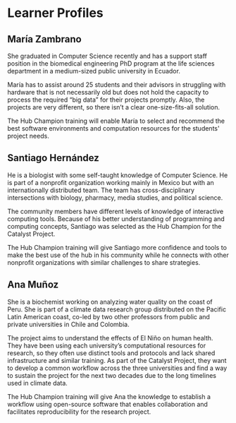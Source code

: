 # Learner Profiles

## María Zambrano

She graduated in Computer Science recently and has a support staff position in the biomedical engineering PhD program at the life sciences department in a medium-sized public university in Ecuador.

María has to assist around 25 students and their advisors in struggling with hardware that is not necessarily old but does not hold the capacity to process the required “big data” for their projects promptly. Also, the projects are very different, so there isn’t a clear one-size-fits-all solution.

The Hub Champion training will enable María to select and recommend the best software environments and computation resources for the students' project needs.

## Santiago Hernández

He is a biologist with some self-taught knowledge of Computer Science. He is part of a nonprofit organization working mainly in Mexico but with an internationally distributed team. The team has cross-disciplinary intersections with biology, pharmacy, media studies, and political science. 

The community members have different levels of knowledge of interactive computing tools. Because of his better understanding of programming and computing concepts, Santiago was selected as the Hub Champion for the Catalyst Project.

The Hub Champion training will give Santiago more confidence and tools to make the best use of the hub in his community while he connects with other nonprofit organizations with similar challenges to share strategies.

## Ana Muñoz

She is a biochemist working on analyzing water quality on the coast of Peru. She is part of a climate data research group distributed on the Pacific Latin American coast, co-led by two other professors from public and private universities in Chile and Colombia.

The project aims to understand the effects of El Niño on human health. They have been using each university’s computational resources for research, so they often use distinct tools and protocols and lack shared infrastructure and similar training. As part of the Catalyst Project, they want to develop a common workflow across the three universities and find a way to sustain the project for the next two decades due to the long timelines used in climate data.

The Hub Champion training will give Ana the knowledge to establish a workflow using open-source software that enables collaboration and facilitates reproducibility for the research project.